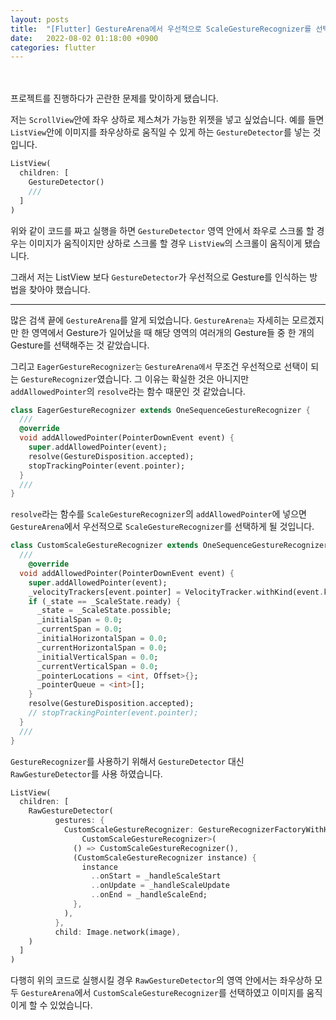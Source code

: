 ```yaml
---
layout: posts
title:  "[Flutter] GestureArena에서 우선적으로 ScaleGestureRecognizer를 선택하는 법"
date:   2022-08-02 01:18:00 +0900
categories: flutter
---
```

<br>
<br>
프로젝트를 진행하다가 곤란한 문제를 맞이하게 됐습니다.

저는 `ScrollView`안에 좌우 상하로 제스쳐가 가능한 위젯을 넣고 싶었습니다.
예를 들면 `ListView`안에 이미지를 좌우상하로 움직일 수 있게 하는 `GestureDetector`를 넣는 것입니다. 

```dart
ListView(
  children: [
    GestureDetector()
    ///
  ]
)
```
위와 같이 코드를 짜고 실행을 하면 `GestureDetector` 영역 안에서 좌우로 스크롤 할 경우는 이미지가 움직이지만 상하로 스크롤 할 경우 `ListView`의 스크롤이 움직이게 됐습니다.

그래서 저는 ListView 보다 `GestureDetector`가 우선적으로 Gesture를 인식하는 방법을 찾아야 했습니다.

___

많은 검색 끝에 `GestureArena`를 알게 되었습니다. 
`GestureArena는` 자세히는 모르겠지만 한 영역에서 Gesture가 일어났을 때 해당 영역의 여러개의 Gesture들 중 한 개의 Gesture를 선택해주는 것 같았습니다.

그리고 `EagerGestureRecognizer는` `GestureArena에서` 무조건 우선적으로 선택이 되는 `GestureRecognizer`였습니다.
그 이유는 확실한 것은 아니지만 `addAllowedPointer`의 `resolve`라는 함수 때문인 것 같았습니다.

```dart
class EagerGestureRecognizer extends OneSequenceGestureRecognizer {
  ///
  @override
  void addAllowedPointer(PointerDownEvent event) {
    super.addAllowedPointer(event);
    resolve(GestureDisposition.accepted);
    stopTrackingPointer(event.pointer);
  }
  ///
}

```

`resolve`라는 함수를 `ScaleGestureRecognizer`의 `addAllowedPointer`에 넣으면 `GestureArena`에서 우선적으로 `ScaleGestureRecognizer`를 선택하게 될 것입니다.

```dart
class CustomScaleGestureRecognizer extends OneSequenceGestureRecognizer {
  ///
    @override
  void addAllowedPointer(PointerDownEvent event) {
    super.addAllowedPointer(event);
    _velocityTrackers[event.pointer] = VelocityTracker.withKind(event.kind);
    if (_state == _ScaleState.ready) {
      _state = _ScaleState.possible;
      _initialSpan = 0.0;
      _currentSpan = 0.0;
      _initialHorizontalSpan = 0.0;
      _currentHorizontalSpan = 0.0;
      _initialVerticalSpan = 0.0;
      _currentVerticalSpan = 0.0;
      _pointerLocations = <int, Offset>{};
      _pointerQueue = <int>[];
    }
    resolve(GestureDisposition.accepted);
    // stopTrackingPointer(event.pointer);
  }
  ///
}
```
`GestureRecognizer`를 사용하기 위해서 `GestureDetector` 대신 `RawGestureDetector`를 사용 하였습니다.

```dart
ListView(
  children: [
    RawGestureDetector(
          gestures: {
            CustomScaleGestureRecognizer: GestureRecognizerFactoryWithHandlers<
                CustomScaleGestureRecognizer>(
              () => CustomScaleGestureRecognizer(),
              (CustomScaleGestureRecognizer instance) {
                instance
                  ..onStart = _handleScaleStart
                  ..onUpdate = _handleScaleUpdate
                  ..onEnd = _handleScaleEnd;
              },
            ),
          },
          child: Image.network(image),
    )
  ]
)
```

다행히 위의 코드로 실행시킬 경우 `RawGestureDetector`의 영역 안에서는 좌우상하 모두 `GestureArena`에서 `CustomScaleGestureRecognizer`를 선택하였고 이미지를 움직이게 할 수 있었습니다.

